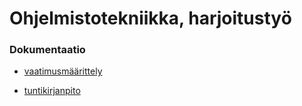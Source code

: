 # Ohjelmistotekniikka, harjoitustyö

### Dokumentaatio

- [vaatimusmäärittely](https://github.com/roni-b/ohjelmistotekniikka/blob/main/dokumentaatio/vaatimusmaarittely.md)

- [tuntikirjanpito](https://github.com/roni-b/ohjelmistotekniikka/blob/main/dokumentaatio/tuntikirjanpito.md)

